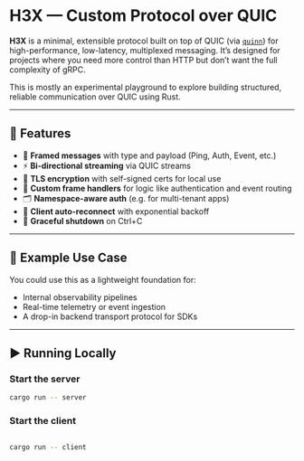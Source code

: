 # H3X — Custom Protocol over QUIC

**H3X** is a minimal, extensible protocol built on top of QUIC (via [`quinn`](https://github.com/quinn-rs/quinn)) for high-performance, low-latency, multiplexed messaging. It’s designed for projects where you need more control than HTTP but don’t want the full complexity of gRPC.

This is mostly an experimental playground to explore building structured, reliable communication over QUIC using Rust.

---

## 🔧 Features

- 🔄 **Framed messages** with type and payload (Ping, Auth, Event, etc.)
- ⚡ **Bi-directional streaming** via QUIC streams
- 🔐 **TLS encryption** with self-signed certs for local use
- 🧠 **Custom frame handlers** for logic like authentication and event routing
- 🗂️ **Namespace-aware auth** (e.g. for multi-tenant apps)
- 🔁 **Client auto-reconnect** with exponential backoff
- 🧼 **Graceful shutdown** on Ctrl+C

---

## 🧪 Example Use Case

You could use this as a lightweight foundation for:

- Internal observability pipelines
- Real-time telemetry or event ingestion
- A drop-in backend transport protocol for SDKs

---

## ▶️ Running Locally

### Start the server

```bash
cargo run -- server

```


### Start the client
```bash

cargo run -- client
```
